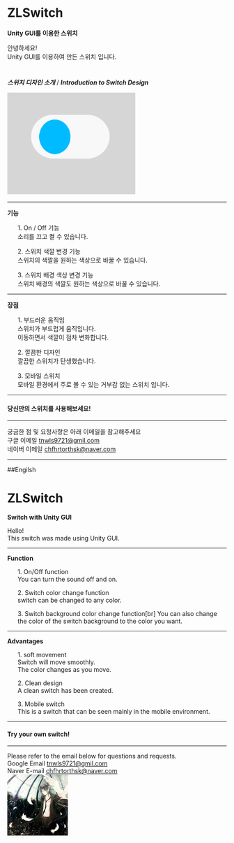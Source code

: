 # ZLSwitch
**Unity GUI를 이용한 스위치**

안녕하세요! <br>
Unity GUI를 이용하여 만든 스위치 입니다.
# 
 ***스위치 디자인 소개*** / ***Introduction to Switch Design***

 ![switch](./Image/SwitchGIF.gif)

***
**기능**
<ul>1. On / Off 기능<br>
 소리를 끄고 켤 수 있습니다.</ul>

<ul>2. 스위치 색깔 변경 기능<br> 스위치의 색깔을 원하는 색상으로 바꿀 수 있습니다.</ul>

<ul>3. 스위치 배경 색상 변경 기능<br>
 스위치 배경의 색깔도 원하는 색상으로 바꿀 수 있습니다.</ul>

---

**장점**
<ol>1. 부드러운 움직임<br>
스위치가 부드럽게 움직입니다.<br>
이동하면서 색깔이 점차 변화합니다.</ol>

<ol>2. 깔끔한 디자인<br>
깔끔한 스위치가 탄생했습니다.</ol>

<ol>3. 모바일 스위치<br>
모바일 환경에서 주로 볼 수 있는 거부감 없는 스위치 입니다.</ol>

___

#### 당신만의 스위치를 사용해보세요!

___

궁금한 점 및 요청사항은 아래 이메일을 참고해주세요<br>
구글 이메일 tnwls9721@gmil.com<br>
네이버 이메일 chfhrtorthsk@naver.com<br>

***
##Engilsh

# ZLSwitch
**Switch with Unity GUI**

Hello! <br>
This switch was made using Unity GUI.
***
**Function**
<ul>1. On/Off function</br>
You can turn the sound off and on.</ul>

<ul>2. Switch color change function <br> switch can be changed to any color.</ul>

<ul>3. Switch background color change function[br]
You can also change the color of the switch background to the color you want.</ul>

---

**Advantages**
<ol>1. soft movement</br>
Switch will move smoothly.<br>
The color changes as you move.</ol>

<ol>2. Clean design <br>
A clean switch has been created.</ol>

<ol>3. Mobile switch <br>
This is a switch that can be seen mainly in the mobile environment.</ol>

___

#### Try your own switch!

___

Please refer to the email below for questions and requests.<br>
Google Email tnwls9721@gmil.com<br>
Naver E-mail chfhrtorthsk@naver.com<br>
![anima](./Image/anima.png)